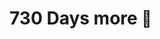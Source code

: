 #                                  730 Days more  <span style='font-size:25px;'>&#128150;</span>
<div id="gui"></div>		
<div id="canvas-container">
  <div id="mountains2"></div>
  <div id="mountains1"></div>
  <div id="skyline"></div>
</div>
